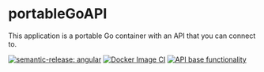 # portableGoAPI
This application is a portable Go container with an API that you can connect to.

[![semantic-release: angular](https://img.shields.io/badge/semantic--release-angular-e10079?logo=semantic-release)](https://github.com/semantic-release/semantic-release)
[![Docker Image CI](https://github.com/ZachBoggs/portableGoAPI/actions/workflows/docker-image.yml/badge.svg)](https://github.com/ZachBoggs/portableGoAPI/actions/workflows/docker-image.yml)
[![API base functionality](https://github.com/ZachBoggs/portableGoAPI/actions/workflows/api-test.yml/badge.svg)](https://github.com/ZachBoggs/portableGoAPI/actions/workflows/api-test.yml)


